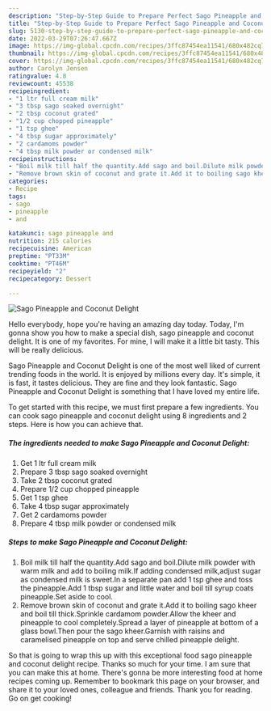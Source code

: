 ```yaml
---
description: "Step-by-Step Guide to Prepare Perfect Sago Pineapple and Coconut Delight"
title: "Step-by-Step Guide to Prepare Perfect Sago Pineapple and Coconut Delight"
slug: 5130-step-by-step-guide-to-prepare-perfect-sago-pineapple-and-coconut-delight
date: 2022-03-29T07:26:47.667Z
image: https://img-global.cpcdn.com/recipes/3ffc87454ea11541/680x482cq70/sago-pineapple-and-coconut-delight-recipe-main-photo.jpg
thumbnail: https://img-global.cpcdn.com/recipes/3ffc87454ea11541/680x482cq70/sago-pineapple-and-coconut-delight-recipe-main-photo.jpg
cover: https://img-global.cpcdn.com/recipes/3ffc87454ea11541/680x482cq70/sago-pineapple-and-coconut-delight-recipe-main-photo.jpg
author: Carolyn Jensen
ratingvalue: 4.8
reviewcount: 45538
recipeingredient:
- "1 ltr full cream milk"
- "3 tbsp sago soaked overnight"
- "2 tbsp coconut grated"
- "1/2 cup chopped pineapple"
- "1 tsp ghee"
- "4 tbsp sugar approximately"
- "2 cardamoms powder"
- "4 tbsp milk powder or condensed milk"
recipeinstructions:
- "Boil milk till half the quantity.Add sago and boil.Dilute milk powder with warm milk and add to boiling milk.If adding condensed milk,adjust sugar as condensed milk is sweet.In a separate pan add 1 tsp ghee and toss the pineapple.Add 1 tbsp sugar and little water and boil till syrup coats pineapple.Set aside to cool."
- "Remove brown skin of coconut and grate it.Add it to boiling sago kheer and boil till thick.Sprinkle cardamom powder.Allow the kheer and pineapple to cool completely.Spread a layer of pineapple at bottom of a glass bowl.Then pour the sago kheer.Garnish with raisins and caramelised pineapple on top and serve chilled pineapple delight."
categories:
- Recipe
tags:
- sago
- pineapple
- and

katakunci: sago pineapple and 
nutrition: 215 calories
recipecuisine: American
preptime: "PT33M"
cooktime: "PT46M"
recipeyield: "2"
recipecategory: Dessert

---
```



![Sago Pineapple and Coconut Delight](https://img-global.cpcdn.com/recipes/3ffc87454ea11541/680x482cq70/sago-pineapple-and-coconut-delight-recipe-main-photo.jpg)

Hello everybody, hope you're having an amazing day today. Today, I'm gonna show you how to make a special dish, sago pineapple and coconut delight. It is one of my favorites. For mine, I will make it a little bit tasty. This will be really delicious.



Sago Pineapple and Coconut Delight is one of the most well liked of current trending foods in the world. It is enjoyed by millions every day. It's simple, it is fast, it tastes delicious. They are fine and they look fantastic. Sago Pineapple and Coconut Delight is something that I have loved my entire life.


To get started with this recipe, we must first prepare a few ingredients. You can cook sago pineapple and coconut delight using 8 ingredients and 2 steps. Here is how you can achieve that.

<!--inarticleads1-->

##### The ingredients needed to make Sago Pineapple and Coconut Delight:

1. Get 1 ltr full cream milk
1. Prepare 3 tbsp sago soaked overnight
1. Take 2 tbsp coconut grated
1. Prepare 1/2 cup chopped pineapple
1. Get 1 tsp ghee
1. Take 4 tbsp sugar approximately
1. Get 2 cardamoms powder
1. Prepare 4 tbsp milk powder or condensed milk




<!--inarticleads2-->

##### Steps to make Sago Pineapple and Coconut Delight:

1. Boil milk till half the quantity.Add sago and boil.Dilute milk powder with warm milk and add to boiling milk.If adding condensed milk,adjust sugar as condensed milk is sweet.In a separate pan add 1 tsp ghee and toss the pineapple.Add 1 tbsp sugar and little water and boil till syrup coats pineapple.Set aside to cool.
1. Remove brown skin of coconut and grate it.Add it to boiling sago kheer and boil till thick.Sprinkle cardamom powder.Allow the kheer and pineapple to cool completely.Spread a layer of pineapple at bottom of a glass bowl.Then pour the sago kheer.Garnish with raisins and caramelised pineapple on top and serve chilled pineapple delight.




So that is going to wrap this up with this exceptional food sago pineapple and coconut delight recipe. Thanks so much for your time. I am sure that you can make this at home. There's gonna be more interesting food at home recipes coming up. Remember to bookmark this page on your browser, and share it to your loved ones, colleague and friends. Thank you for reading. Go on get cooking!
